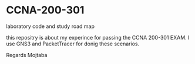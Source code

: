 # CCNA-200-301
 laboratory code and study road map 



this repositry is about my experince for passing the CCNA 200-301 EXAM. I use GNS3 and PacketTracer for donig these scenarios.  


Regards 
Mojtaba 
